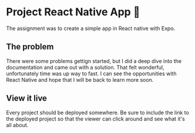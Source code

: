 # Project React Native App 📱
The assignment was to create a simple app in React native with Expo.

## The problem
There were some problems gettign started, but I did a deep dive into the documentation and came out with a solution. That felt wonderful, unfortunately time was up way to fast. I can see the opportunities with React Native and hope that I will be back to learn more soon.

## View it live

Every project should be deployed somewhere. Be sure to include the link to the deployed project so that the viewer can click around and see what it's all about.
